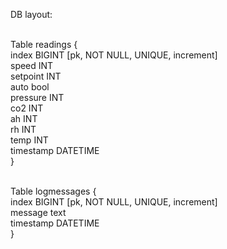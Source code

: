 DB layout:<br><br>

Table readings {<br>
  index BIGINT [pk, NOT NULL, UNIQUE, increment]<br>
  speed INT<br>
  setpoint INT<br>
  auto bool<br>
  pressure INT<br>
  co2 INT<br>
  ah INT<br>
  rh INT<br>
  temp INT<br>
  timestamp DATETIME<br>
}<br><br>

Table logmessages {<br>
  index BIGINT [pk, NOT NULL, UNIQUE, increment]<br>
  message text<br>
  timestamp DATETIME<br>
}